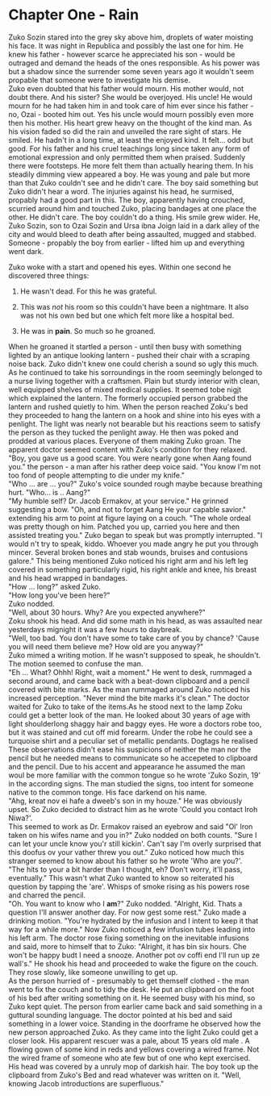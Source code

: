# Chapter One - Rain

Zuko Sozin stared into the grey sky above him, droplets of water moisting his face. It was night in Republica and possibly the last one for him. He knew his father - however scarce he appreciated his son - would be outraged and demand the heads of the ones responsible. As his power was but a shadow since the surrender some seven years ago it wouldn't seem propable that someone were to investigate his demise.  
Zuko even doubted that his father would mourn. His mother would, not doubt there. And his sister? She would be overjoyed. His uncle! He would mourn for he had taken him in and took care of him ever since his father - no, Ozai - booted him out. Yes his uncle would mourn possibly even more then his mother. His heart grew heavy on the thought of the kind man. As his vision faded so did the rain and unveiled the rare sight of stars. He smiled. He hadn't in a long time, at least the enjoyed kind. It felt$\dots$ odd but good. For his father and his cruel teachings long since taken any form of emotional expression and only permitted them when praised. Suddenly there were footsteps. He more felt them than actually hearing them. In his steadily dimming view appeared a boy. He was young and pale but more than that Zuko couldn't see and he didn't care. The boy said something but Zuko didn't hear a word. The injuries against his head, he surmised, propably had a good part in this. The boy, apparently having crouched, scurried around him and touched Zuko, placing bandages at one place the other. He didn't care. The boy couldn't do a thing. His smile grew wider. He, Zuko Sozin, son to Ozai Sozin and Ursa ibna Joign laid in a dark alley of the city and would bleed to death after being assaulted, mugged and stabbed. Someone - propably the boy from earlier - lifted him up and everything went dark.

Zuko woke with a start and opened his eyes. Within one second he discovered three things: 

1. He wasn't dead. For this he was grateful.

2. This was *not* his room so this couldn't have been a nightmare. It also was not his own bed but one which felt more like a hospital bed.

3. He was in **pain**. So much so he groaned.

When he groaned it startled a person - until then busy with something lighted by an antique looking lantern -  pushed their chair with a scraping noise back. Zuko didn't knew one could cherish a sound so ugly this much.  As he continued to take his sorroundings in the room seemingly belonged to a nurse living together with a craftsmen. Plain but sturdy interior with clean, well equipped shelves of mixed medical supplies. It seemed tobe nigjt which explained the lantern. The formerly occupied person grabbed the lantern and rushed quietly to him. When the person reached Zoku's bed they proceeded to hang the lantern on a hook and shine into his eyes with a penlight. The light was nearly not bearable but his reactions seem to satisfy the person as they tucked the penlight away. He then was poked and prodded at various places. Everyone of them making Zuko groan. The apparent doctor seemed content with Zuko's condition for they relaxed.  
"Boy, you gave us a good scare. You were nearly gone when Aang found you." the person - a man after his rather deep voice said. "You know I'm not too fond of people attempting to die under my knife."  
"Who ... are ... you?" Zuko's voice sounded rough maybe because breathing hurt. "Who... is .. Aang?"  
"My humble self? Dr. Jacob Ermakov, at your service." He grinned suggesting a bow. "Oh, and not to forget Aang He your capable savior." extending his arm to point  at figure laying on a couch. "The whole ordeal was pretty though on him. Patched you up, carried you here and then assisted treating you." Zuko began to speak but was promptly interrupted. "I would n't try to speak, kiddo. Whoever you made angry he put you through mincer. Several broken bones and stab wounds,  bruises and contusions galore." This being mentioned Zuko noticed his right arm and his left leg covered in something particularly rigid, his right ankle and knee, his breast and his head wrapped in bandages.  
"How ... long?" asked Zuko.  
"How long you've been here?"  
Zuko nodded.   
"Well, about 30 hours. Why? Are you expected anywhere?"  
Zoku shook his head. And did some math in his head, as was assaulted near yesterdays mignight it was a few hours to daybreak.    
"Well, too bad. You don't have some to take care of you by chance? 'Cause you will need them believe me? How old are you anyway?"  
Zuko mimed a writing motion. If he wasn't supposed to speak, he shouldn't. The motion seemed to confuse the man.  
"Eh ... What? Ohhh! Right, wait a moment." He went to desk, rummaged a second around, and came back with a beat-down clipboard and a pencil covered with bite marks. As the man rummaged around Zuko noticed his increased perception. "Never mind the bite marks it's clean." The doctor waited for Zuko to take of the items.As he stood next to the lamp Zoku could get a better look of the man. He looked about 30 years of age with light shoulderlong shaggy hair and baggy eyes. He wore a doctors robe too, but it was stained and cut off mid forearm. Under the robe he could see a turquoise shirt and a peculiar set of metallic pendants. Dogtags he realised  
These observations didn't ease his suspicions of neither the man nor the pencil but he needed means to communicate so he accepeted to clipboard and the pencil. Due to his accent and appearance he assumed the man woul be more familiar with the common tongue so he wrote 'Zuko Sozin, 19' in the according signs. The man studied the signs, too intent for someone native to the common tonge. His face darkend on his name.  
"Ahg, kreat nov ei hafe a dweeb's son in my houze." He was obviously upset. So Zuko decided to distract him as he wrote 'Could you contact Iroh Niwa?'.  
This seemed to work as Dr. Ermakov raised an eyebrow and said "Ol' Iron taken on his wifes name and you in?" Zuko nodded on both counts. "Sure I can let your uncle know you'r still kickin'. Can't say I'm overly surprised that this doofus ov your vather threw you out." Zuko noticed how much this stranger seemed to know about his father so he wrote 'Who are you?'.  
"The hits to your a bit harder than I thought, eh? Don't worry, it'll pass, eventually." This wasn't what Zuko wanted to know so reiterated his question by tapping the 'are'. Whisps of smoke rising as his powers rose and charred the pencil.  
"Oh. You want to know who I **am**?" Zuko nodded. "Alright, Kid. Thats a question I'll answer another day. For now gest some rest." Zuko made a drinking motion. "You're hydrated by the infusion and I intent to keep it that way for a while more." Now Zuko noticed a few infusion tubes leading into his left arm. The doctor rose fixing something on the inevitable infusions and said, more to himself that to Zuko: "Alright, it has bin six hours. Che won't be happy budt I need a snooze. Another pot ov coffi end I'll run up ze wall's." He shook his head and proceeded to wake the figure on the couch. They rose slowly, like someone unwilling to get up.  
As the person hurried of - presumably to get themself clothed - the man went to fix the couch and to tidy the desk. He put an clipboard on the foot of his bed after writing something on it. He seemed busy with his mind, so Zuko kept quiet. The person from earlier came back and said something in a guttural sounding language. The doctor pointed at his bed and said something in a lower voice. Standing in the doorframe he observed how the new person approached Zuko. As they came into the light Zuko could get a closer look. His apparent rescuer was  a pale, about 15 years old male . A flowing gown of some kind in reds and yellows covering a wired frame. Not the wired frame of someone who ate few but of one who kept exercised. His head was covered by a unruly mop of darkish hair. The boy took up the clipboard from Zuko's Bed and read whatever was written on it.
"Well, knowing Jacob introductions  are superfluous."  
